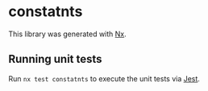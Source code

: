 # constatnts

This library was generated with [Nx](https://nx.dev).

## Running unit tests

Run `nx test constatnts` to execute the unit tests via [Jest](https://jestjs.io).
